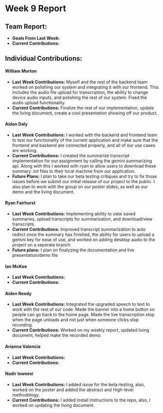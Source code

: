 # Week 9 Report

## Team Report:
- **Goals From Last Week:** 
- **Current Contributions:** 

## Individual Contributions:
#### William Morton
- **Last Week Contributions:** Myself and the rest of the backend team worked on polishing our system and integrating it with our frontend. This includes the audio file upload for transcription, the ability to change device audio inputs, and polishing the rest of our system. Fixed the audio upload functionality.
- **Current Contributions:** Finalize the rest of our implementation, update the living document, create a cool presentation showing off our product.

#### Aidan Daly
- **Last Week Contributions:** I worked with the backend and frontend team to test our functionality of the current application and make sure that the frontend and backend are connected properly, and all of our use cases are working. 
- **Current Contributions:** I created the summarize transcript implementation for our assignment by calling the gemini summarizing api. Along with this I worked with ryan to allow users to download these summary .txt files to their local machine from our application. 
- **Future Plans:** I plan to take our beta testing critiques and try to fix those issues before we submit our initial release of our project to the public. I also plan to work with the group on our poster slides, as well as our demo and the living document. 

#### Ryan Fairhurst
- **Last Week Contributions:** Implementing ability to view saved summaries, upload transcripts for summarization, and download/view transcripts.
- **Current Contributions:** Improved transcript summarization to auto redirct once the summary has finished, the ability for users to upload a gemini key for ease of use, and worked on adding desktop audio to the project on a seperate branch
- **Future plans:** I plan on finalyzing the documentation and live presentation/demo file

#### Ian McKee
- **Last Week Contributions:** 
- **Current Contributions:** 

#### Aiden Reedy
- **Last Week Contributions:** Integrated the upgraded speech to text to work with the rest of our code. Made the banner into a home button so people can go back to the home page. Made the live transcription stop when the page unloads and not just when someone clicks stop recording.
- **Current Contributions:** Worked on my weekly report, updated living document, helped make the recorded demo.

#### Arianna Valencia
- **Last Week Contributions:** 
- **Current Contributions:** 

#### Nadir Isweesi
- **Last Week Contributions:**  I added issue for the beta-testing, also, worked on the poster and added the abstract and High-level methodology.
- **Current Contributions:** I added install instructions to the repo, also, I worked on updating the living document.
